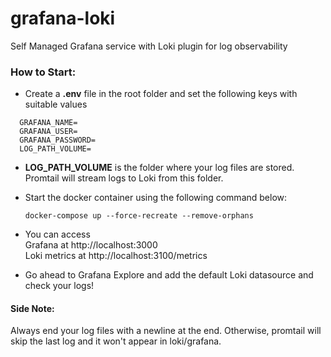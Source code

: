 # grafana-loki

Self Managed Grafana service with Loki plugin for log observability

### How to Start:

- Create a **.env** file in the root folder and set the following keys with suitable values

```
  GRAFANA_NAME=
  GRAFANA_USER=
  GRAFANA_PASSWORD=
  LOG_PATH_VOLUME=
```

- **LOG_PATH_VOLUME** is the folder where your log files are stored. Promtail will stream logs to Loki from this folder.
- Start the docker container using the following command below:

  ```
  docker-compose up --force-recreate --remove-orphans
  ```

- You can access \
  Grafana at http://localhost:3000 \
  Loki metrics at http://localhost:3100/metrics

- Go ahead to Grafana Explore and add the default Loki datasource and check your logs!

#### Side Note:

Always end your log files with a newline at the end. Otherwise, promtail will skip the last log and it won't appear in loki/grafana.
